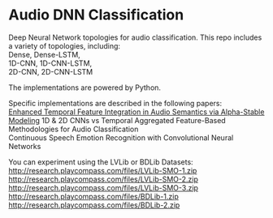 # Audio DNN Classification
Deep Neural Network topologies for audio classification. This repo includes a variety of topologies, including:  
Dense, Dense-LSTM,  
1D-CNN, 1D-CNN-LSTM,  
2D-CNN, 2D-CNN-LSTM  

The implementations are powered by Python.

Specific implementations are described in the following papers:  
[Enhanced Temporal Feature Integration in Audio Semantics via Alpha-Stable Modeling](https://scholar.google.gr/citations?hl=en&user=PI4P918AAAAJ&view_op=list_works&sortby=pubdate#d=gs_md_cita-d&u=%2Fcitations%3Fview_op%3Dview_citation%26hl%3Den%26user%3DPI4P918AAAAJ%26sortby%3Dpubdate%26citation_for_view%3DPI4P918AAAAJ%3Ar0BpntZqJG4C%26tzom%3D-180)
1D & 2D CNNs vs Temporal Aggregated Feature-Based Methodologies for Audio Classification  
Continuous Speech Emotion Recognition with Convolutional Neural Networks  

You can experiment using the LVLib or BDLib Datasets:  
http://research.playcompass.com/files/LVLib-SMO-1.zip  
http://research.playcompass.com/files/LVLib-SMO-2.zip  
http://research.playcompass.com/files/LVLib-SMO-3.zip  
http://research.playcompass.com/files/BDLib-1.zip  
http://research.playcompass.com/files/BDLib-2.zip  
